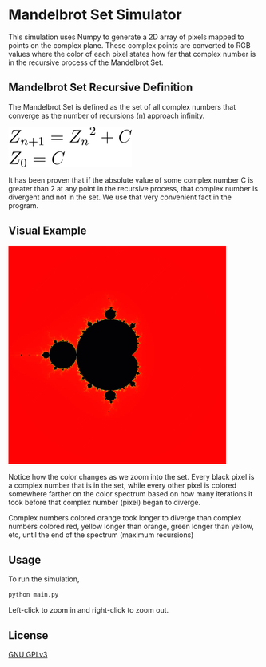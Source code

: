 # Mandelbrot Set Simulator

This simulation uses Numpy to generate a 2D array of pixels mapped to points on the complex plane. These complex points are converted to RGB values where the color of each pixel states how far that complex number is in the recursive process of the Mandelbrot Set.

## Mandelbrot Set Recursive Definition
The Mandelbrot Set is defined as the set of all complex numbers that converge as the number of recursions (n) approach infinity.

![Mandelbrot Set Recursive Definition](README/img/mandelbrot_set_definition.svg)

It has been proven that if the absolute value of some complex number C is greater than 2 at any point in the recursive process, that complex number is divergent and not in the set. We use that very convenient fact in the program.

## Visual Example
![Mandelbrot Set Example Simulation](README/img/example_simulation.gif)

Notice how the color changes as we zoom into the set. Every black pixel is a complex number that is in the set, while every other pixel is colored somewhere farther on the color spectrum based on how many iterations it took before that complex number (pixel) began to diverge. 

Complex numbers colored orange took longer to diverge than complex numbers colored red, yellow longer than orange, green longer than yellow, etc, until the end of the spectrum (maximum recursions)

## Usage

To run the simulation,
```python
python main.py
```
Left-click to zoom in and right-click to zoom out.

## License
[GNU GPLv3](https://choosealicense.com/licenses/agpl-3.0/)